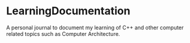 # LearningDocumentation
A personal journal to document my learning of C++ and other computer related topics such as Computer Architecture.
